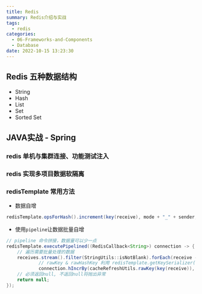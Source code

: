 ```yaml
---
title: Redis
summary: Redis介绍与实战
tags:
  - redis
categories:
  - 06-Frameworks-and-Components
  - Database
date: 2022-10-15 13:23:30
---
```

## Redis 五种数据结构

+ String
+ Hash
+ List
+ Set
+ Sorted Set

## JAVA实战 - Spring

### redis 单机与集群连接、功能测试注入

### redis 实现多项目数据软隔离

### redisTemplate 常用方法

+ 数据自增

```java
redisTemplate.opsForHash().increment(key(receive), mode + "_" + sender, 1);
```

+ 使用`pipeline`让数据批量自增

```java
// pipeline 命令拼接，数据量可以少一点
redisTemplate.executePipelined((RedisCallback<String>) connection -> {
    // 遍历需要批量处理的数据
    receives.stream().filter(StringUtils::isNotBlank).forEach(receive ->
            // rawKey & rawHashKey 利用 redisTemplate.getKeySerializer() & redisTemplate.getHashKeySerializer() 获得
            connection.hIncrBy(cacheRefreshUtils.rawKey(key(receive)), cacheRefreshUtils.rawHashKey(mode + "_" + sender), 1));
    // 必须返回null, 不返回null将抛出异常
    return null;
});
```